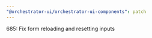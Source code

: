 ```yaml
---
"@orchestrator-ui/orchestrator-ui-components": patch
---
```


685: Fix form reloading and resetting inputs

